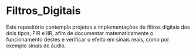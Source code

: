 # Filtros_Digitais
Este repositório contempla projetos e implementações de filtros digitais dos dois tipos, FIR e IIR, afim de documentar matematicamente o funcionamento destes e verificar o efeito em sinais reais, como por exemplo sinais de áudio.
